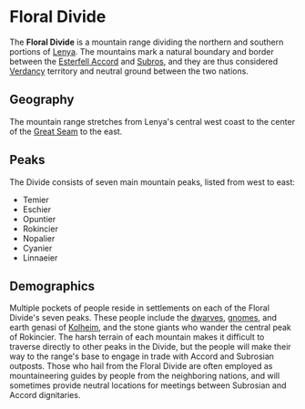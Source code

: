 # Floral Divide

The **Floral Divide** is a mountain range dividing the northern and southern portions of [Lenya](index.md). The mountains mark a natural boundary and border between the [Esterfell Accord](../../../ch-2-people-of-mote/societies/esterfell-accord/) and [Subros](../../../ch-2-people-of-mote/societies/subros/), and they are thus considered [Verdancy](../../../ch-2-people-of-mote/societies/verdancy/) territory and neutral ground between the two nations.

## Geography

The mountain range stretches from Lenya's central west coast to the center of the [Great Seam](great-seam.md) to the east.

## Peaks

The Divide consists of seven main mountain peaks, listed from west to east:

- Temier
- Eschier
- Opuntier
- Rokincier
- Nopalier
- Cyanier
- Linnaeier

## Demographics

Multiple pockets of people reside in settlements on each of the Floral Divide's seven peaks. These people include the [dwarves](../../../ch-5-character-options/species/dwarf/), [gnomes](../../../ch-5-character-options/species/gnome/), and earth genasi of [Kolheim](../../../ch-2-people-of-mote/societies/verdancy/kolheim.md), and the stone giants who wander the central peak of Rokincier. The harsh terrain of each mountain makes it difficult to traverse directly to other peaks in the Divide, but the people will make their way to the range's base to engage in trade with Accord and Subrosian outposts. Those who hail from the Floral Divide are often employed as mountaineering guides by people from the neighboring nations, and will sometimes provide neutral locations for meetings between Subrosian and Accord dignitaries.
